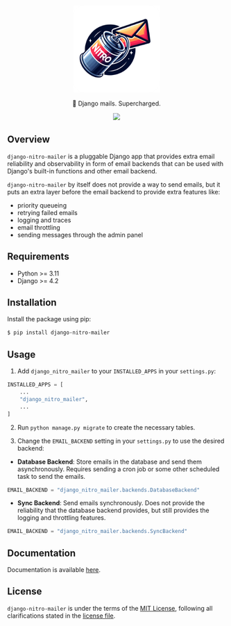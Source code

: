 <p align="center">
    <img src="https://raw.githubusercontent.com/majikode/django-nitro-mailer/refs/heads/main/docs/assets/django-nitro-mailer-logo.png" width="200">
    <p align="center">📨 Django mails. Supercharged.</p>
</p>
<p align="center">
    <img src="https://github.com/majikode/django-nitro-mailer/actions/workflows/tests.yml/badge.svg"> 
</p>

## Overview

`django-nitro-mailer` is a pluggable Django app that provides extra email reliability and observability in form of email backends that can be used with Django's built-in functions and other email backend.

`django-nitro-mailer` by itself does not provide a way to send emails, but it puts an extra layer before the email backend to provide extra features like:

* priority queueing
* retrying failed emails
* logging and traces
* email throttling
* sending messages through the admin panel

## Requirements

* Python >= 3.11
* Django >= 4.2

## Installation

Install the package using pip:

```bash
$ pip install django-nitro-mailer
```

## Usage

1. Add `django_nitro_mailer` to your `INSTALLED_APPS` in your `settings.py`:

```python
INSTALLED_APPS = [
    ...
    "django_nitro_mailer",
    ...
]
```

2. Run `python manage.py migrate` to create the necessary tables.

3. Change the `EMAIL_BACKEND` setting in your `settings.py` to use the desired backend:

* **Database Backend**: Store emails in the database and send them asynchronously. Requires sending a cron job or some other scheduled task to send the emails.

```python
EMAIL_BACKEND = "django_nitro_mailer.backends.DatabaseBackend"
```

* **Sync Backend**: Send emails synchronously. Does not provide the reliability that the database backend provides, but still provides the logging and throttling features.

```python
EMAIL_BACKEND = "django_nitro_mailer.backends.SyncBackend"
```

## Documentation

Documentation is available [here](https://majikode.github.io/django-nitro-mailer/).

## License

`django-nitro-mailer` is under the terms of the [MIT License](https://www.tldrlegal.com/l/mit), following all clarifications stated in the [license file](LICENSE).
